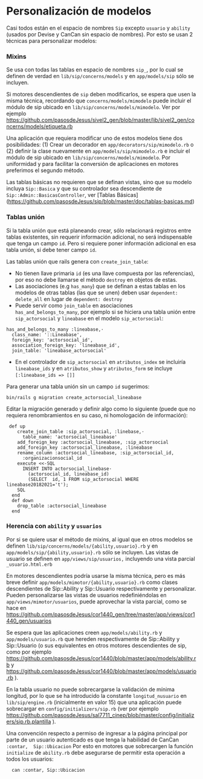 # Personalización de modelos

Casi todos están en el espacio de nombres ```Sip``` excepto ```usuario``` y ```ability``` (usados por Devise y CanCan sin espacio de nombres).  Por esto se usan 2 técnicas para personalizar modelos:

### Mixins

Se usa con todas las tablas en espacio de nombres ```sip_```, por lo cual se definen de verdad en ```lib/sip/concerns/models``` y en ```app/models/sip``` sólo  se incluyen.  

Si motores descendientes de ```sip``` deben modificarlos, se espera que usen la misma técnica, recordando que ```concerns/models/mimodelo``` puede incluir el módulo de sip ubicado en ```lib/sip/concerns/models/mimodelo```.   Ver por ejemplo https://github.com/pasosdeJesus/sivel2_gen/blob/master/lib/sivel2_gen/concerns/models/etiqueta.rb

Una aplicación que requiera modificar uno de estos modelos tiene dos posibilidades: (1) Crear un decorador en ```app/decorators/sip/mimodelo.rb``` o (2) definir la clase nuevamente en ```app/models/sip/mimodelo.rb``` e incluir el módulo de sip ubicado en ```lib/sip/concerns/models/mimodelo```.      Por uniformidad y para facilitar la conversión de aplicaciones en motores preferimos el segundo método.

Las tablas básicas no requieren que se definan vistas, sino que su modelo incluya ```Sip::Basica``` y que su  controlador sea descendiente de ```Sip::Admin::BasicasController```, ver [Tablas Básicas] (https://github.com/pasosdeJesus/sip/blob/master/doc/tablas-basicas.md)

### Tablas unión

Si la tabla unión que está planeando crear, sólo relacionará registros entre tablas existentes, sin requerir información adicional, no será indispensable que tenga un campo `id`.  Pero si requiere poner información adicional en esa tabla unión, si debe tener campo `id`.

Las tablas unión que rails genera con `create_join_table`:
* No tienen llave primaria `id` (es una llave compuesta por las referencias), por eso no debe llamarse el método `destroy` en objetos de estas.
* Las asociaciones (e.g `has_many`) que se definan a estas tablas en los modelos de otras tablas (las que se unen) deben usar ```dependent: delete_all``` en lugar de ```dependent: destroy```
* Puede servir como `join_table` en asociaciones `has_and_belongs_to_many`, por ejemplo si se hiciera una tabla unión entre `sip_actorsocial` y `lineabase` en el modelo `sip_actorsocial`:
```
has_and_belongs_to_many :lineabase,·                                       
  class_name: '::Lineabase',                                               
  foreign_key: 'actorsocial_id',                                    
  association_foreign_key: 'lineabase_id',                                 
  join_table: 'lineabase_actorsocial'
```
* En el controlador de `sip_actorsocial` en `atributos_index` se incluiría `lineabase_ids` y en `atributos_show` y `atributos_form` se incluye `[:lineabase_ids => []]`

Para generar una tabla unión sin un campo `id` sugerimos:
```
bin/rails g migration create_actorsocial_lineabase
```
Editar la migración generado y definir algo como lo siguiente (puede que no requiera renombramientos en su caso, ni homologación de información):
```
 def up                                                                         
    create_join_table :sip_actorsocial, :linebase,·                              
      table_name: 'actorsocial_lineabase'                                 
    add_foreign_key :actorsocial_lineabase, :sip_actorsocial              
    add_foreign_key :actorsocial_lineabase, :lineabase                    
    rename_column :actorsocial_lineabase, :sip_actorsocial_id,            
      :organizacionsocial_id                                                     
    execute <<-SQL                                                               
      INSERT INTO actorsocial_linebase·                                   
        (actorsocial_id, lineabase_id)                                    
        (SELECT  id, 1 FROM sip_actorsocial WHERE lineabase20182021='t');        
    SQL                                                                          
  end                                                                            
  def down                                                                       
    drop_table :actorsocial_lineabase                                     
  end       
```

### Herencia con ```ability``` y ```usuarios```

Por si se quiere usar el método de mixins, al igual que en otros modelos se definen ```lib/sip/concerns/models/{ability,usuario}.rb``` y en ```app/models/sip/{ability,usuario}.rb``` sólo se incluyen.   Las vistas de usuario se definen en ```app/views/sip/usuarios,``` incluyendo una vista parcial ```_usuario.html.erb```

En motores descendientes podría usarse la misma técnica, pero es más breve definir ```app/models/mimotor/{ability,usuario}.rb``` como clases descendientes de Sip::Ability y Sip::Usuario respectivamente y personalizar.  Pueden personalizarse las vistas de usuarios redefiniéndolas en ```app/views/mimotor/usuarios```, puede aprovechar la vista parcial, como se hace en https://github.com/pasosdeJesus/cor1440_gen/tree/master/app/views/cor1440_gen/usuarios

Se espera que las aplicaciones creen ```app/models/ability.rb``` y  ```app/models/usuario.rb``` que hereden respectivamente de Sip::Ability y Sip::Usuario (o sus equivalentes en otros motores descendientes de sip, como por ejemplo https://github.com/pasosdeJesus/cor1440/blob/master/app/models/ability.rb y https://github.com/pasosdeJesus/cor1440/blob/master/app/models/usuario.rb ).

En la tabla usuario no puede sobrecargarse la validación de mínima longitud, por lo que se ha introducido la constante  ```longitud_nusuario``` en ```lib/sip/engine.rb``` (inicialmente en valor 15) que una aplicación puede sobrecargar en ```config/initializers/sip.rb```  (ver por ejemplo <https://github.com/pasosdeJesus/sal7711_cinep/blob/master/config/initializers/sip.rb.plantilla> ).

Una convención respecto a permiso de ingresar a la página principal por parte de un usuario autenticado es que tenga la habilidad de CanCan ```:contar,  Sip::Ubicacion``` Por esto en motores que sobrecargen la función ```initialize``` de ```ability.rb``` debe asegurarse de permitir esta operación a todos los usuarios:
```
  can :contar, Sip::Ubicacion
```
